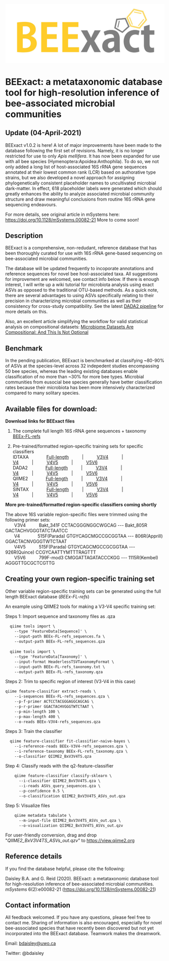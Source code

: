 <p align="center"><img src="https://github.com/bdaisley/BEExact/blob/master/BEExact_logo.jpg" width="700"></p>

# BEExact: a metataxonomic database tool for high-resolution inference of bee-associated microbial communities

## Update (04-April-2021)

BEExact v1.0.2 is here! A lot of major improvements have been made to the database following the first set of revisions. Namely, it is no longer restricted for use to only <i>Apis mellifera</i>. It has now been expanded for use with all bee species (Hymenoptera:Apoidea:Anthophila). To do so, we not only added a long list of host-associated 16S rRNA gene sequences annotated at their lowest common rank (LCR) based on authorative type strains, but we also developed a novel approach for assigning phylogenetically consistent placeholder names to uncultivated microbial dark-matter. In effect, 618 placeholder labels were generated which should greatly enhances the ability to analyze associated microbial community structure and draw meaningful conclusions from routine 16S rRNA gene sequencing endeavours. 

For more details, see original article in mSystems here: https://doi.org/10.1128/mSystems.00082-21
More to come soon!


## Description

BEExact is a comprehensive, non-redudant, reference database that has been thoroughly curated for use with 16S rRNA gene-based sequencing on bee-associated microbial communities. 

The database will be updated frequently to incoporate annotations and reference sequences for novel bee host-associated taxa. All suggestions for improvement are welcomed, see contact info below. If there is enough interest, I will write up a wiki tutorial for microbiota analysis using exact ASVs as opposed to the traditional OTU-based methods. As a quick note, there are several advantages to using ASVs specifically relating to their precision in characterizing microbial communities as well as their consistency for cross-study compatibility. See the latest [DADA2 pipeline](https://benjjneb.github.io/dada2/tutorial.html) for more details on this. 

Also, an excellent article simplifying the workflow for valid statistical analysis on compositional datasets: [Microbiome Datasets Are Compositional: And This Is Not Optional](https://www.frontiersin.org/articles/10.3389/fmicb.2017.02224/full)


## Benchmark
In the pending publication, BEExact is benchmarked at classifying ~80-90% of ASVs at the species-level across 32 indepedent studies encompassing 50 bee species, whereas the leading existing databases enable classification of no more than ~30% for more bee types. Microbial communities from eusocial bee species generally have better classification rates because their microbiota has been more intensively characterized compared to many solitary species.

## Available  files for download:

<b>Download links for BEExact files</b>
1. The complete full length 16S rRNA gene sequences + taxonomy<br />
    [BEEx-FL-refs](https://github.com/bdaisley/BEExact/raw/master/BEExact_v1.0.2_refs/BEEx-FL-bxid-refs.zip)
    
2. Pre-trained/formatted region-specific training sets for specific classifiers<br />
      IDTAXA    [Full-length](https://github.com/bdaisley/BEExact/raw/master/BEExact_v1.0.2_classifier_databases/IDTAXA___BEEx-FL-TS.RData)   |   [V3V4](https://github.com/bdaisley/BEExact/raw/master/BEExact_v1.0.2_classifier_databases/IDTAXA___BEEx-V3V4-TS.RData)   |   [V4](https://github.com/bdaisley/BEExact/raw/master/BEExact_v1.0.2_classifier_databases/IDTAXA___BEEx-V4-TS.RData)   |   [V4V5](https://github.com/bdaisley/BEExact/raw/master/BEExact_v1.0.2_classifier_databases/IDTAXA___BEEx-V4V5-TS.RData)   |   [V5V6](https://github.com/bdaisley/BEExact/raw/master/BEExact_v1.0.2_classifier_databases/IDTAXA___BEEx-V5V6-TS.RData)<br />
      DADA2    [Full-length](https://github.com/bdaisley/BEExact/raw/master/BEExact_v1.0.2_classifier_databases/dada2___BEEx-FL-TS.fa)   |   [V3V4](https://github.com/bdaisley/BEExact/raw/master/BEExact_v1.0.2_classifier_databases/dada2___BEEx-V3V4-TS.fa)   |   [V4](https://github.com/bdaisley/BEExact/raw/master/BEExact_v1.0.2_classifier_databases/dada2___BEEx-V4-TS.fa)   |   [V4V5](https://github.com/bdaisley/BEExact/raw/master/BEExact_v1.0.2_classifier_databases/dada2___BEEx-V4V5-TS.fa)   |   [V5V6](https://github.com/bdaisley/BEExact/raw/master/BEExact_v1.0.2_classifier_databases/dada2___BEEx-V5V6-TS.fa)<br />
      QIIME2    [Full-length](https://github.com/bdaisley/BEExact/raw/master/BEExact_v1.0.2_classifier_databases/qiime2___BEEx-FL-TS.qza)   |   [V3V4](https://github.com/bdaisley/BEExact/raw/master/BEExact_v1.0.2_classifier_databases/qiime2___BEEx-V3V4-TS.qza)   |   [V4](https://github.com/bdaisley/BEExact/raw/master/BEExact_v1.0.2_classifier_databases/qiime2___BEEx-V4-TS.qza)   |   [V4V5](https://github.com/bdaisley/BEExact/raw/master/BEExact_v1.0.2_classifier_databases/qiime2___BEEx-V4V5-TS.qza)   |   [V5V6](https://github.com/bdaisley/BEExact/raw/master/BEExact_v1.0.2_classifier_databases/qiime2___BEEx-V5V6-TS.qza)<br />
      SINTAX    [Full-length](https://github.com/bdaisley/BEExact/raw/master/BEExact_v1.0.2_classifier_databases/sintax___BEEx_FL-TS.fa)   |   [V3V4](https://github.com/bdaisley/BEExact/raw/master/BEExact_v1.0.2_classifier_databases/sintax___BEEx_V3V4-TS.fa)   |   [V4](https://github.com/bdaisley/BEExact/raw/master/BEExact_v1.0.2_classifier_databases/sintax___BEEx_V4-TS.fa)   |   [V4V5](https://github.com/bdaisley/BEExact/raw/master/BEExact_v1.0.2_classifier_databases/sintax___BEEx_V4V5-TS.fa)   |   [V5V6](https://github.com/bdaisley/BEExact/raw/master/BEExact_v1.0.2_classifier_databases/sintax___BEEx_V5V6-TS.fa)<br />

<b>More pre-trained/formatted region-specific classifiers coming shortly</b><br />

The above 16S variable region-specific files were trimmed using the following primer sets:<br />
  V3V4   Bakt_341F	CCTACGGGNGGCWGCAG --- Bakt_805R	GACTACHVGGGTATCTAATCC<br />
  V4    515F(Parada)	GTGYCAGCMGCCGCGGTAA --- 806R(Apprill)	GGACTACNVGGGTWTCTAAT<br />
  V4V5   515F(Parada)	GTGYCAGCMGCCGCGGTAA --- 926R(Quince)	CCGYCAATTYMTTTRAGTTT<br />
  V5V6   799F-mod3	CMGGATTAGATACCCKGG --- 1115R(Kembel)	AGGGTTGCGCTCGTTG<br />
       



## Creating your own region-specific training set
Other variable region-specific training sets can be generated using the full length BEExact database (<i>BEEx-FL-refs</i>)

An example using QIIME2 tools for making a V3-V4 specific training set:

Steps 1: Import sequence and taxonomy files as .qza 
```
  qiime tools import \
    --type 'FeatureData[Sequence]' \
    --input-path BEEx-FL-refs_sequences.fa \
    --output-path BEEx-FL-refs_sequences.qza

  qiime tools import \
    --type 'FeatureData[Taxonomy]' \
    --input-format HeaderlessTSVTaxonomyFormat \
    --input-path BEEx-FL-refs_taxonomy.txt \
    --output-path BEEx-FL-refs_taxonomy.qza
```

Steps 2: Trim to specific region of interest (V3-V4 in this case)

```
qiime feature-classifier extract-reads \
    --i-sequences BEEx-FL-refs_sequences.qza \
    --p-f-primer ACTCCTACGGGAGGCAGCAG \
    --p-r-primer GGACTACHVGGGTWTCTAAT \
    --p-min-length 100 \
    --p-max-length 400 \
    --o-reads BEEx-V3V4-refs_sequences.qza
```

Steps 3: Train the classifier
```
  qiime feature-classifier fit-classifier-naive-bayes \
    --i-reference-reads BEEx-V3V4-refs_sequences.qza \
    --i-reference-taxonomy BEEx-FL-refs_taxonomy.qza \
    --o-classifier QIIME2_BxV3V4TS.qza
```

Step 4: Classify reads with the q2-feature-classifier
```
    qiime feature-classifier classify-sklearn \
      --i-classifier QIIME2_BxV3V4TS.qza \
      --i-reads ASVs_query_sequences.qza \
      --p-confidence 0.5 \
      --o-classification QIIME2_BxV3V4TS_ASVs_out.qza
```


Step 5: Visualize files
```
    qiime metadata tabulate \
      --m-input-file QIIME2_BxV3V4TS_ASVs_out.qza \
      --o-visualization QIIME2_BxV3V4TS_ASVs_out.qzv
```

For user-friendly conversion, drag and drop "<i>QIIME2_BxV3V4TS_ASVs_out.qzv</i>" to https://view.qiime2.org


## Reference details

If you find the database helpful, please cite the following: 



Daisley B.A. and G. Reid (2020). BEExact: a metataxonomic database tool for high-resolution inference of bee-associated microbial communities. <i>mSystems</i> 6(2):e00082-21 (https://doi.org/10.1128/mSystems.00082-21)


## Contact information

All feedback welcomed. If you have any questions, please feel free to contact me. Sharing of information is also encouraged, especially for novel bee-associated species that have recently been discovered but not yet incorporated into the BEExact database. Teamwork makes the dreamwork.

Email:          bdaisley@uwo.ca

Twitter:        @bdaisley
